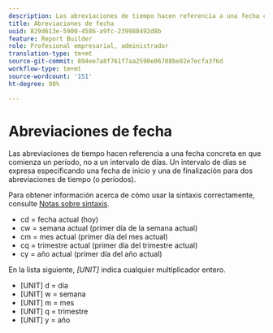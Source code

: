 ```yaml
---
description: Las abreviaciones de tiempo hacen referencia a una fecha concreta en que comienza un período, no a un intervalo de días. Un intervalo de días se expresa especificando una fecha de inicio y una de finalización para dos abreviaciones de tiempo (o períodos).
title: Abreviaciones de fecha
uuid: 829d613e-5900-4586-a9fc-239988492d8b
feature: Report Builder
role: Profesional empresarial, administrador
translation-type: tm+mt
source-git-commit: 894ee7a8f761f7aa2590e06708be82e7ecfa3f6d
workflow-type: tm+mt
source-wordcount: '151'
ht-degree: 98%

---
```



# Abreviaciones de fecha

Las abreviaciones de tiempo hacen referencia a una fecha concreta en que comienza un período, no a un intervalo de días. Un intervalo de días se expresa especificando una fecha de inicio y una de finalización para dos abreviaciones de tiempo (o períodos).

Para obtener información acerca de cómo usar la sintaxis correctamente, consulte [Notas sobre sintaxis](/help/analyze/report-builder/data-requests/configuring-report-dates/c-customized-date-expressions/examples-of-date-ranges-using-customized-expressions.md#section_555D6563B2D94FA3BDD801DC0B8C289D).

* cd = fecha actual (hoy)
* cw = semana actual (primer día de la semana actual)
* cm = mes actual (primer día del mes actual)
* cq = trimestre actual (primer día del trimestre actual)
* cy = año actual (primer día del año actual)

En la lista siguiente, *[UNIT]* indica cualquier multiplicador entero.

* [UNIT] d = día
* [UNIT] w = semana
* [UNIT] m = mes
* [UNIT] q = trimestre
* [UNIT] y = año
